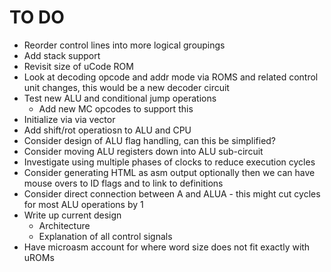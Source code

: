 # TO DO

* Reorder control lines into more logical groupings
* Add stack support
* Revisit size of uCode ROM
* Look at decoding opcode and addr mode via ROMS and related control unit changes, this would be a new decoder circuit
* Test new ALU and conditional jump operations
  * Add new MC opcodes to support this
* Initialize via via vector
* Add shift/rot operatiosn to ALU and CPU
* Consider design of ALU flag handling, can this be simplified?
* Consider moving ALU registers down into ALU sub-circuit
* Investigate using multiple phases of clocks to reduce execution cycles
* Consider generating HTML as asm output optionally then we can have mouse overs to ID flags and to link to definitions
* Consider direct connection between A and ALUA - this might cut cycles for most ALU operations by 1
* Write up current design
  * Architecture
  * Explanation of all control signals
* Have microasm account for where word size does not fit exactly with uROMs
  